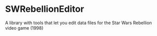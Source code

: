 # SWRebellionEditor
A library with tools that let you edit data files for the Star Wars Rebellion video game (1998)
